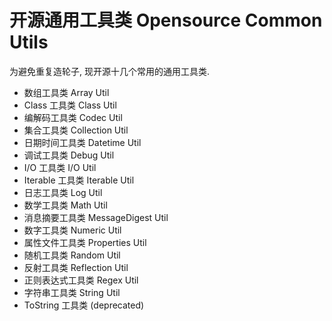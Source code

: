 # 开源通用工具类 Opensource Common Utils
为避免重复造轮子, 现开源十几个常用的通用工具类.
- 数组工具类 Array Util
- Class 工具类 Class Util
- 编解码工具类 Codec Util
- 集合工具类 Collection Util
- 日期时间工具类 Datetime Util
- 调试工具类 Debug Util
- I/O 工具类 I/O Util
- Iterable 工具类 Iterable Util
- 日志工具类 Log Util
- 数学工具类 Math Util
- 消息摘要工具类 MessageDigest Util
- 数字工具类 Numeric Util
- 属性文件工具类 Properties Util
- 随机工具类 Random Util
- 反射工具类 Reflection Util
- 正则表达式工具类 Regex Util
- 字符串工具类 String Util
- ToString 工具类 (deprecated)
